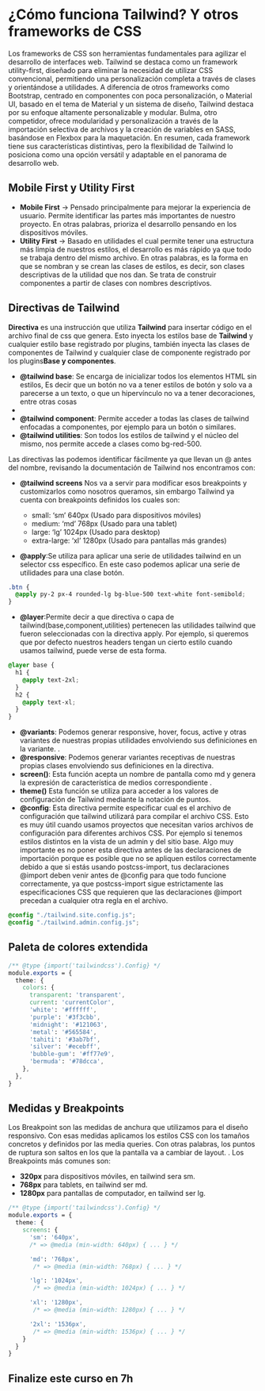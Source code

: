 # ¿Cómo funciona Tailwind? Y otros frameworks de CSS

Los frameworks de CSS son herramientas fundamentales para agilizar el desarrollo de interfaces web. Tailwind se destaca como un framework utility-first, diseñado para eliminar la necesidad de utilizar CSS convencional, permitiendo una personalización completa a través de clases y orientándose a utilidades. A diferencia de otros frameworks como Bootstrap, centrado en componentes con poca personalización, o Material UI, basado en el tema de Material y un sistema de diseño, Tailwind destaca por su enfoque altamente personalizable y modular. Bulma, otro competidor, ofrece modularidad y personalización a través de la importación selectiva de archivos y la creación de variables en SASS, basándose en Flexbox para la maquetación. En resumen, cada framework tiene sus características distintivas, pero la flexibilidad de Tailwind lo posiciona como una opción versátil y adaptable en el panorama de desarrollo web.

## Mobile First y Utility First

- **Mobile First** → Pensado principalmente para mejorar la experiencia de usuario. Permite identificar las partes más importantes de nuestro proyecto. En otras palabras, prioriza el desarrollo pensando en los dispositivos móviles.
- **Utility First** → Basado en utilidades el cual permite tener una estructura más limpia de nuestros estilos, el desarrollo es más rápido ya que todo se trabaja dentro del mismo archivo. En otras palabras, es la forma en que se nombran y se crean las clases de estilos, es decir, son clases descriptivas de la utilidad que nos dan. Se trata de construir componentes a partir de clases con nombres descriptivos.

## Directivas de Tailwind

**Directiva** es una instrucción que utiliza **Tailwind** para insertar código en el archivo final de css que genera. Esto inyecta los estilos base de **Tailwind** y cualquier estilo base registrado por plugins, también inyecta las clases de componentes de Tailwind y cualquier clase de componente registrado por los plugins**Base y componentes**.

- **@tailwind base**: Se encarga de inicializar todos los elementos HTML sin estilos, Es decir que un botón no va a tener estilos de botón y solo va a parecerse a un texto, o que un hipervínculo no va a tener decoraciones, entre otras cosas
-
- **@tailwind component**: Permite acceder a todas las clases de tailwind enfocadas a componentes, por ejemplo para un botón o similares.
- **@tailwind utilities**: Son todos los estilos de tailwind y el núcleo del mismo, nos permite accede a clases como bg-red-500.

Las directivas las podemos identificar fácilmente ya que llevan un @ antes del nombre, revisando la documentación de Tailwind nos encontramos con:

- **@tailwind screens** Nos va a servir para modificar esos breakpoints y customizarlos como nosotros queramos, sin embargo Tailwind ya cuenta con breakpoints definidos los cuales son:

  - small: ‘sm’ 640px (Usado para dispositivos móviles)
  - medium: ‘md’ 768px (Usado para una tablet)
  - large: ‘lg’ 1024px (Usado para desktop)
  - extra-large: ‘xl’ 1280px (Usado para pantallas más grandes)

- **@apply**:Se utiliza para aplicar una serie de utilidades tailwind en un selector css específico. En este caso podemos aplicar una serie de utilidades para una clase botón.

```css
.btn {
  @apply py-2 px-4 rounded-lg bg-blue-500 text-white font-semibold;
}
```

- **@layer**:Permite decir a que directiva o capa de tailwind(base,component,utilities) pertenecen las utilidades tailwind que fueron seleccionadas con la directiva apply. Por ejemplo, si queremos que por defecto nuestros headers tengan un cierto estilo cuando usamos tailwind, puede verse de esta forma.

```css
@layer base {
  h1 {
    @apply text-2xl;
  }
  h2 {
    @apply text-xl;
  }
}
```

- **@variants**: Podemos generar responsive, hover, focus, active y otras variantes de nuestras propias utilidades envolviendo sus definiciones en la variante. .
- **@responsive**: Podemos generar variantes receptivas de nuestras propias clases envolviendo sus definiciones en la directiva.
- **screen()**: Esta función acepta un nombre de pantalla como md y genera la expresión de característica de medios correspondiente .
- **theme()** Esta función se utiliza para acceder a los valores de configuración de Tailwind mediante la notación de puntos.
- **@config**: Esta directiva permite especificar cual es el archivo de configuración que tailwind utilizará para compilar el archivo CSS. Esto es muy útil cuando usamos proyectos que necesitan varios archivos de configuración para diferentes archivos CSS. Por ejemplo si tenemos estilos distintos en la vista de un admin y del sitio base. Algo muy importante es no poner esta directiva antes de las declaraciones de importación porque es posible que no se apliquen estilos correctamente debido a que si estás usando postcss-import, tus declaraciones @import deben venir antes de @config para que todo funcione correctamente, ya que postcss-import sigue estrictamente las especificaciones CSS que requieren que las declaraciones @import precedan a cualquier otra regla en el archivo.

```css
@config "./tailwind.site.config.js";
@config "./tailwind.admin.config.js";
```

## Paleta de colores extendida

```css
/** @type {import('tailwindcss').Config} */
module.exports = {
  theme: {
    colors: {
      transparent: 'transparent',
      current: 'currentColor',
      'white': '#ffffff',
      'purple': '#3f3cbb',
      'midnight': '#121063',
      'metal': '#565584',
      'tahiti': '#3ab7bf',
      'silver': '#ecebff',
      'bubble-gum': '#ff77e9',
      'bermuda': '#78dcca',
    },
  },
}
```

## Medidas y Breakpoints

Los Breakpoint son las medidas de anchura que utilizamos para el diseño responsivo. Con esas medidas aplicamos los estilos CSS con los tamaños concretos y definidos por las media queries. Con otras palabras, los puntos de ruptura son saltos en los que la pantalla va a cambiar de layout. . Los Breakpoints más comunes son:

- **320px** para dispositivos móviles, en tailwind sera sm.
- **768px** para tablets, en tailwind ser md.
- **1280px** para pantallas de computador, en tailwind ser lg.

```css
/** @type {import('tailwindcss').Config} */
module.exports = {
  theme: {
    screens: {
      'sm': '640px',
      /* => @media (min-width: 640px) { ... } */

      'md': '768px',
       /* => @media (min-width: 768px) { ... } */

      'lg': '1024px',
       /* => @media (min-width: 1024px) { ... } */

      'xl': '1280px',
       /* => @media (min-width: 1280px) { ... } */

      '2xl': '1536px',
       /* => @media (min-width: 1536px) { ... } */
    }
  }
}
```

## Finalize este curso en 7h
